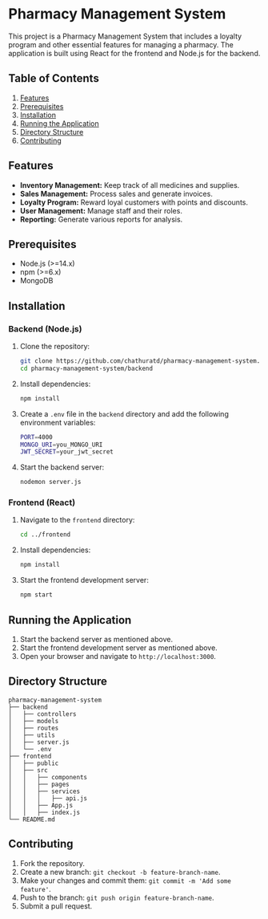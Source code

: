 # Pharmacy Management System

This project is a Pharmacy Management System that includes a loyalty program and other essential features for managing a pharmacy. The application is built using React for the frontend and Node.js for the backend.

## Table of Contents

1. [Features](#features)
2. [Prerequisites](#prerequisites)
3. [Installation](#installation)
4. [Running the Application](#running-the-application)
5. [Directory Structure](#directory-structure)
6. [Contributing](#contributing)

## Features

- **Inventory Management:** Keep track of all medicines and supplies.
- **Sales Management:** Process sales and generate invoices.
- **Loyalty Program:** Reward loyal customers with points and discounts.
- **User Management:** Manage staff and their roles.
- **Reporting:** Generate various reports for analysis.

## Prerequisites

- Node.js (>=14.x)
- npm (>=6.x)
- MongoDB

## Installation

### Backend (Node.js)

1. Clone the repository:
    ```sh
    git clone https://github.com/chathuratd/pharmacy-management-system.git
    cd pharmacy-management-system/backend
    ```

2. Install dependencies:
    ```sh
    npm install
    ```

3. Create a `.env` file in the `backend` directory and add the following environment variables:
    ```sh
    PORT=4000
    MONGO_URI=you_MONGO_URI
    JWT_SECRET=your_jwt_secret
    ```

4. Start the backend server:
    ```sh
    nodemon server.js
    ```

### Frontend (React)

1. Navigate to the `frontend` directory:
    ```sh
    cd ../frontend
    ```

2. Install dependencies:
    ```sh
    npm install
    ```

3. Start the frontend development server:
    ```sh
    npm start
    ```

## Running the Application

1. Start the backend server as mentioned above.
2. Start the frontend development server as mentioned above.
3. Open your browser and navigate to `http://localhost:3000`.

## Directory Structure

```
pharmacy-management-system
├── backend
│   ├── controllers
│   ├── models
│   ├── routes
│   ├── utils
│   ├── server.js
│   └── .env
├── frontend
│   ├── public
│   ├── src
│   │   ├── components
│   │   ├── pages
│   │   ├── services
│   │   │   ├── api.js
│   │   ├── App.js
│   │   ├── index.js
└── README.md
```

## Contributing

1. Fork the repository.
2. Create a new branch: `git checkout -b feature-branch-name`.
3. Make your changes and commit them: `git commit -m 'Add some feature'`.
4. Push to the branch: `git push origin feature-branch-name`.
5. Submit a pull request.

